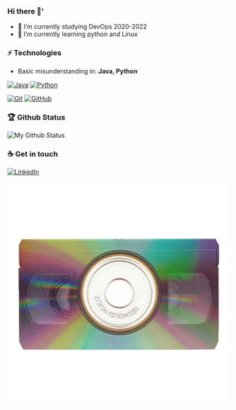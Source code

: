 ### Hi there 👋'
- 🔭 I’m currently studying DevOps 2020-2022
- 🌱 I’m currently learning python and Linux

### ⚡ Technologies
  - Basic misunderstanding in: **Java, Python**
  
 [![Java](https://img.shields.io/badge/Java-orange?style=flat&logo=java&logoColor=white)](https://github.com/Bayesd) 
 [![Python](https://img.shields.io/badge/Python-brightgreen?style=flat&logo=python&logoColor=white)](https://github.com/Bayesd) 

[![Git](https://img.shields.io/badge/-Git-gray?style=flat&logo=git)](https://github.com/Bayesd) 
[![GitHub](https://img.shields.io/badge/-GitHub-gray?style=flat&logo=github)](https://github.com/Bayesd)
<!--
[![HTML5](https://img.shields.io/badge/-HTML5-E34F26?style=flat&logo=html5&logoColor=white)](https://github.com/Bayesd) 
[![CSS3](https://img.shields.io/badge/-CSS3-1572B6?style=flat&logo=css3)](https://github.com/Bayesd) 
[![JavaScript](https://img.shields.io/badge/-JavaScript-gray?style=flat&logo=javascript)](https://github.com/Bayesd) 
[![Angular](https://img.shields.io/badge/-Angular-D6002F?style=flat&logo=angular)](https://github.com/Bayesd)
[![React](https://img.shields.io/badge/-React-black?style=flat&logo=react)](https://github.com/Bayesd) 



### 👀 Active Repo
[![ReadMe Card](https://github-readme-stats.vercel.app/api/pin/?username=deskavaenkelt&repo=EcUtbildningDevOps)](https://github.com/deskavaenkelt/EcUtbildningDevOps)
-->
### 🏆 Github Status
![My Github Status](https://github-readme-stats.vercel.app/api?username=Bayesd&show_icons=true&hide_border=true)

### ☕ Get in touch
[![LinkedIn](https://img.shields.io/badge/LinkedIn-blue?style=flat&logo=linkedin&labelColor=blue)](https://www.linkedin.com/in/leo-möller)

![picture](https://github.com/Bayesd/Bayesd/blob/main/VHS%20disc%206%20del.gif)



<!--
**Bayesd/Bayesd** is a ✨ _special_ ✨ repository because its `README.md` (this file) appears on your GitHub profile.

Here are some ideas to get you started:

- 🔭 I’m currently working on ...
- 🌱 I’m currently learning ...
- 👯 I’m looking to collaborate on ...
- 🤔 I’m looking for help with ...
- 💬 Ask me about ...
- 📫 How to reach me: ...
- 😄 Pronouns: ...
- ⚡ Fun fact: ...
-->
